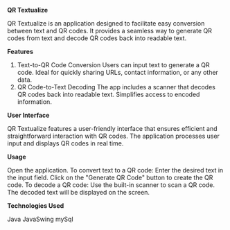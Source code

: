 **QR Textualize**

QR Textualize is an application designed to facilitate easy conversion between text and QR codes. It provides a seamless way to generate QR codes from text and decode QR codes back into readable text.

**Features**

1. Text-to-QR Code Conversion
Users can input text to generate a QR code.
Ideal for quickly sharing URLs, contact information, or any other data.
2. QR Code-to-Text Decoding
The app includes a scanner that decodes QR codes back into readable text.
Simplifies access to encoded information.

**User Interface**

QR Textualize features a user-friendly interface that ensures efficient and straightforward interaction with QR codes.
The application processes user input and displays QR codes in real time.

**Usage**

Open the application.
To convert text to a QR code:
Enter the desired text in the input field.
Click on the "Generate QR Code" button to create the QR code.
To decode a QR code:
Use the built-in scanner to scan a QR code.
The decoded text will be displayed on the screen.

**Technologies Used**

Java
JavaSwing
mySql
